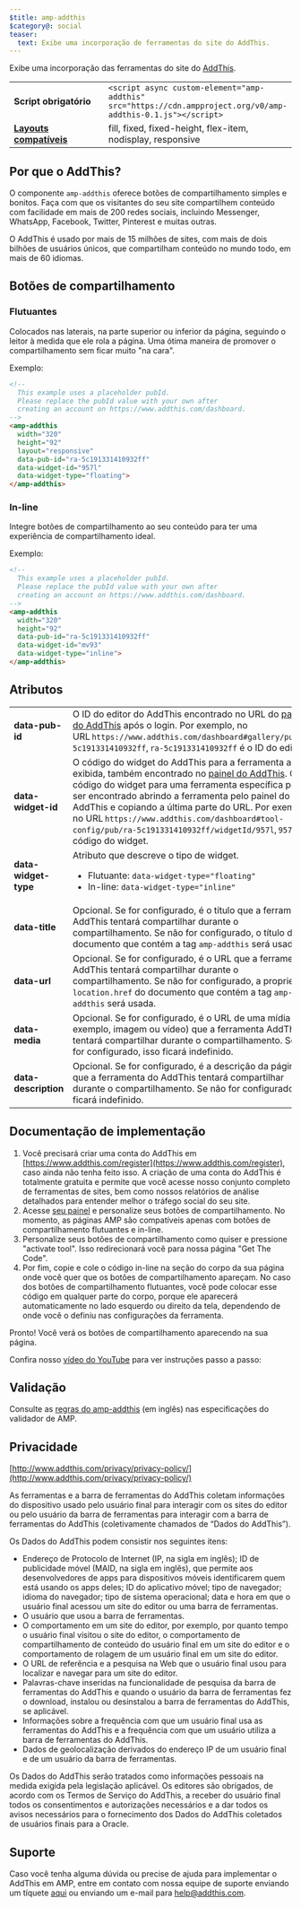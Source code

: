 ```yaml
---
$title: amp-addthis
$category@: social
teaser:
  text: Exibe uma incorporação de ferramentas do site do AddThis.
---
```



<!--
Copyright 2018 The AMP HTML Authors. All Rights Reserved.

Licensed under the Apache License, Version 2.0 (the "License");
you may not use this file except in compliance with the License.
You may obtain a copy of the License at

      http://www.apache.org/licenses/LICENSE-2.0

Unless required by applicable law or agreed to in writing, software
distributed under the License is distributed on an "AS-IS" BASIS,
WITHOUT WARRANTIES OR CONDITIONS OF ANY KIND, either express or implied.
See the License for the specific language governing permissions and
limitations under the License.
-->



Exibe uma incorporação das ferramentas do site do [AddThis](https://www.addthis.com).

<table>
  <tr>
    <td width="40%"><strong>Script obrigatório</strong></td>
    <td><code>&lt;script async custom-element="amp-addthis" src="https://cdn.ampproject.org/v0/amp-addthis-0.1.js"&gt;&lt;/script&gt;</code></td>
  </tr>
  <tr>
    <td class="col-fourty"><strong><a href="../../../documentation/guides-and-tutorials/develop/style_and_layout/control_layout.md">Layouts compatíveis</a></strong></td>
    <td>fill, fixed, fixed-height, flex-item, nodisplay, responsive</td>
  </tr>
</table>


## Por que o AddThis? <a name="why-addthis"></a>

O componente `amp-addthis` oferece botões de compartilhamento simples e bonitos. Faça com que os visitantes do seu site compartilhem conteúdo com facilidade em mais de 200 redes sociais, incluindo Messenger, WhatsApp, Facebook, Twitter, Pinterest e muitas outras.

O AddThis é usado por mais de 15 milhões de sites, com mais de dois bilhões de usuários únicos, que compartilham conteúdo no mundo todo, em mais de 60 idiomas.

## Botões de compartilhamento <a name="share-buttons"></a>

### Flutuantes <a name="floating"></a>

Colocados nas laterais, na parte superior ou inferior da página, seguindo o leitor à medida que ele rola a página. Uma ótima maneira de promover o compartilhamento sem ficar muito "na cara".

Exemplo:
```html
<!--
  This example uses a placeholder pubId.
  Please replace the pubId value with your own after
  creating an account on https://www.addthis.com/dashboard.
-->
<amp-addthis
  width="320"
  height="92"
  layout="responsive"
  data-pub-id="ra-5c191331410932ff"
  data-widget-id="957l"
  data-widget-type="floating">
</amp-addthis>
```

### In-line <a name="inline"></a>

Integre botões de compartilhamento ao seu conteúdo para ter uma experiência de compartilhamento ideal.

Exemplo:
```html
<!--
  This example uses a placeholder pubId.
  Please replace the pubId value with your own after
  creating an account on https://www.addthis.com/dashboard.
-->
<amp-addthis
  width="320"
  height="92"
  data-pub-id="ra-5c191331410932ff"
  data-widget-id="mv93"
  data-widget-type="inline">
</amp-addthis>
```

## Atributos <a name="attributes"></a>

<table>
  <tr>
    <td width="40%"><strong>data-pub-id</strong></td>
    <td>O ID do editor do AddThis encontrado no URL do <a href="https://addthis.com/dashboard">painel do AddThis</a> após o login. Por exemplo, no URL <code>https://www.addthis.com/dashboard#gallery/pub/ra-5c191331410932ff</code>, <code>ra-5c191331410932ff</code> é o ID do editor.</td>
  </tr>
  <tr>
    <td width="40%"><strong>data-widget-id</strong></td>
    <td>O código do widget do AddThis para a ferramenta a ser exibida, também encontrado no <a href="https://addthis.com/dashboard">painel do AddThis</a>. O código do widget para uma ferramenta específica pode ser encontrado abrindo a ferramenta pelo painel do AddThis e copiando a última parte do URL. Por exemplo, no URL <code>https://www.addthis.com/dashboard#tool-config/pub/ra-5c191331410932ff/widgetId/957l</code>, <code>957l</code> é o código do widget.</td>
  </tr>
  <tr>
    <td width="40%"><strong>data-widget-type</strong></td>
    <td>Atributo que descreve o tipo de widget.
      <ul>
        <li>Flutuante: <code>data-widget-type="floating"</code></li>
        <li>In-line: <code>data-widget-type="inline"</code></li>
      </ul></td>
    </tr>
    <tr>
      <td width="40%"><strong>data-title</strong></td>
      <td>Opcional. Se for configurado, é o título que a ferramenta AddThis tentará compartilhar durante o compartilhamento. Se não for configurado, o título do documento que contém a tag <code>amp-addthis</code> será usado.</td>
    </tr>
    <tr>
      <td width="40%"><strong>data-url</strong></td>
      <td>Opcional. Se for configurado, é o URL que a ferramenta AddThis tentará compartilhar durante o compartilhamento. Se não for configurado, a propriedade <code>location.href</code> do documento que contém a tag <code>amp-addthis</code> será usada.</td>
    </tr>
    <tr>
      <td width="40%"><strong>data-media</strong></td>
      <td>Opcional. Se for configurado, é o URL de uma mídia (por exemplo, imagem ou vídeo) que a ferramenta AddThis tentará compartilhar durante o compartilhamento. Se não for configurado, isso ficará indefinido.</td>
    </tr>
    <tr>
      <td width="40%"><strong>data-description</strong></td>
      <td>Opcional. Se for configurado, é a descrição da página que a ferramenta do AddThis tentará compartilhar durante o compartilhamento. Se não for configurado, isso ficará indefinido.</td>
    </tr>
  </table>

## Documentação de implementação <a name="implementation-documentation"></a>

1. Você precisará criar uma conta do AddThis em [https://www.addthis.com/register](https://www.addthis.com/register), caso ainda não tenha feito isso. A criação de uma conta do AddThis é totalmente gratuita e permite que você acesse nosso conjunto completo de ferramentas de sites, bem como nossos relatórios de análise detalhados para entender melhor o tráfego social do seu site.
1. Acesse [seu painel](https://addthis.com/dashboard) e personalize seus botões de compartilhamento. No momento, as páginas AMP são compatíveis apenas com botões de compartilhamento flutuantes e in-line.
1. Personalize seus botões de compartilhamento como quiser e pressione "activate tool". Isso redirecionará você para nossa página "Get The Code".
1. Por fim, copie e cole o código in-line na seção do corpo da sua página onde você quer que os botões de compartilhamento apareçam. No caso dos botões de compartilhamento flutuantes, você pode colocar esse código em qualquer parte do corpo, porque ele aparecerá automaticamente no lado esquerdo ou direito da tela, dependendo de onde você o definiu nas configurações da ferramenta.

Pronto! Você verá os botões de compartilhamento aparecendo na sua página.

Confira nosso [vídeo do YouTube](https://www.youtube.com/watch?v=BSkuAB4er2o) para ver instruções passo a passo:
<amp-youtube width="480" height="270" data-videoid="BSkuAB4er2o" layout="responsive"></amp-youtube>

## Validação <a name="validation"></a>

Consulte as [regras do amp-addthis](https://github.com/ampproject/amphtml/blob/main/extensions/amp-addthis/validator-amp-addthis.protoascii) (em inglês) nas especificações do validador de AMP.

## Privacidade <a name="privacy"></a>

[http://www.addthis.com/privacy/privacy-policy/](http://www.addthis.com/privacy/privacy-policy/)

As ferramentas e a barra de ferramentas do AddThis coletam informações do dispositivo usado pelo usuário final para interagir com os sites do editor ou pelo usuário da barra de ferramentas para interagir com a barra de ferramentas do AddThis (coletivamente chamados de “Dados do AddThis”).

Os Dados do AddThis podem consistir nos seguintes itens:

* Endereço de Protocolo de Internet (IP, na sigla em inglês); ID de publicidade móvel (MAID, na sigla em inglês), que permite aos desenvolvedores de apps para dispositivos móveis identificarem quem está usando os apps deles; ID do aplicativo móvel; tipo de navegador; idioma do navegador; tipo de sistema operacional; data e hora em que o usuário final acessou um site do editor ou uma barra de ferramentas.
* O usuário que usou a barra de ferramentas.
* O comportamento em um site do editor, por exemplo, por quanto tempo o usuário final visitou o site do editor, o comportamento de compartilhamento de conteúdo do usuário final em um site do editor e o comportamento de rolagem de um usuário final em um site do editor.
* O URL de referência e a pesquisa na Web que o usuário final usou para localizar e navegar para um site do editor.
* Palavras-chave inseridas na funcionalidade de pesquisa da barra de ferramentas do AddThis e quando o usuário da barra de ferramentas fez o download, instalou ou desinstalou a barra de ferramentas do AddThis, se aplicável.
* Informações sobre a frequência com que um usuário final usa as ferramentas do AddThis e a frequência com que um usuário utiliza a barra de ferramentas do AddThis.
* Dados de geolocalização derivados do endereço IP de um usuário final e de um usuário da barra de ferramentas.

Os Dados do AddThis serão tratados como informações pessoais na medida exigida pela legislação aplicável. Os editores são obrigados, de acordo com os Termos de Serviço do AddThis, a receber do usuário final todos os consentimentos e autorizações necessários e a dar todos os avisos necessários para o fornecimento dos Dados do AddThis coletados de usuários finais para a Oracle.

## Suporte <a name="support"></a>

Caso você tenha alguma dúvida ou precise de ajuda para implementar o AddThis em AMP, entre em contato com nossa equipe de suporte enviando um tíquete [aqui](https://www.addthis.com/support/) ou enviando um e-mail para [help@addthis.com](mailto%3ahelp@addthis.com).
